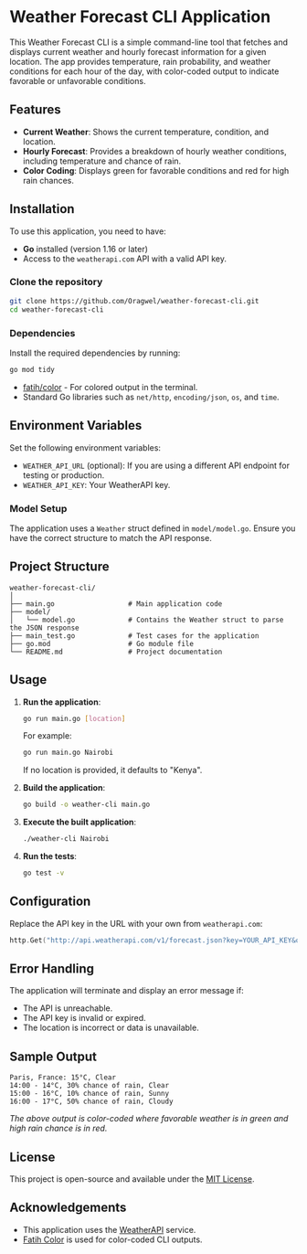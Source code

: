 
# Weather Forecast CLI Application

This Weather Forecast CLI is a simple command-line tool that fetches and displays current weather and hourly forecast information for a given location. The app provides temperature, rain probability, and weather conditions for each hour of the day, with color-coded output to indicate favorable or unfavorable conditions.

## Features
- **Current Weather**: Shows the current temperature, condition, and location.
- **Hourly Forecast**: Provides a breakdown of hourly weather conditions, including temperature and chance of rain.
- **Color Coding**: Displays green for favorable conditions and red for high rain chances.

## Installation

To use this application, you need to have:
- **Go** installed (version 1.16 or later)
- Access to the `weatherapi.com` API with a valid API key.

### Clone the repository
```bash
git clone https://github.com/Oragwel/weather-forecast-cli.git
cd weather-forecast-cli
```

### Dependencies
Install the required dependencies by running:
```bash
go mod tidy
```
- [fatih/color](https://github.com/fatih/color) - For colored output in the terminal.
- Standard Go libraries such as `net/http`, `encoding/json`, `os`, and `time`.


## Environment Variables

Set the following environment variables:

- `WEATHER_API_URL` (optional): If you are using a different API endpoint for testing or production.
- `WEATHER_API_KEY`: Your WeatherAPI key.


### Model Setup
The application uses a `Weather` struct defined in `model/model.go`. Ensure you have the correct structure to match the API response.

## Project Structure

```
weather-forecast-cli/
│
├── main.go                  # Main application code
├── model/
│   └── model.go             # Contains the Weather struct to parse the JSON response
├── main_test.go             # Test cases for the application
├── go.mod                   # Go module file
└── README.md                # Project documentation
```


## Usage

1. **Run the application**:

    ```bash
    go run main.go [location]
    ```

    For example:

    ```bash
    go run main.go Nairobi
    ```

    If no location is provided, it defaults to "Kenya".

2. **Build the application**:

    ```bash
    go build -o weather-cli main.go
    ```

3. **Execute the built application**:

    ```bash
    ./weather-cli Nairobi
    ```

4. **Run the tests**:

    ```bash
    go test -v
    ```


## Configuration
Replace the API key in the URL with your own from `weatherapi.com`:
```go
http.Get("http://api.weatherapi.com/v1/forecast.json?key=YOUR_API_KEY&q=" + q + "&days=1&aqi=no&alerts=no")
```

## Error Handling

The application will terminate and display an error message if:
- The API is unreachable.
- The API key is invalid or expired.
- The location is incorrect or data is unavailable.

## Sample Output

```
Paris, France: 15°C, Clear
14:00 - 14°C, 30% chance of rain, Clear
15:00 - 16°C, 10% chance of rain, Sunny
16:00 - 17°C, 50% chance of rain, Cloudy
```
*The above output is color-coded where favorable weather is in green and high rain chance is in red.*

## License
This project is open-source and available under the [MIT License](LICENSE).

## Acknowledgements
- This application uses the [WeatherAPI](https://www.weatherapi.com/) service.
- [Fatih Color](https://github.com/fatih/color) is used for color-coded CLI outputs.
